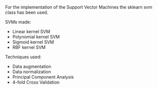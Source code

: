 For the implementation of the Support Vector Machines the sklearn svm class has been used.

SVMs made:
* Linear kernel SVM
* Polynomial kernel SVM
* Sigmoid kernel SVM
* RBF kernel SVM

Techniques used:
* Data augmentation
* Data normalization
* Principal Component Analysis
* 4-fold Cross Validation
